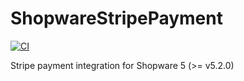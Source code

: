 # ShopwareStripePayment

[![CI](https://github.com/pickware/ShopwareStripePayment/workflows/CI/badge.svg)](https://github.com/pickware/ShopwareStripePayment/actions?workflow=CI)

Stripe payment integration for Shopware 5 (>= v5.2.0)
